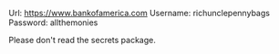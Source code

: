 Url: https://www.bankofamerica.com
Username: richunclepennybags
Password: allthemonies

Please don't read the secrets package.
